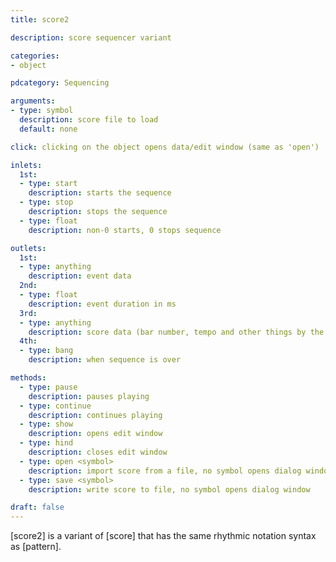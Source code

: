 ```yaml
---
title: score2

description: score sequencer variant

categories:
- object

pdcategory: Sequencing

arguments:
- type: symbol
  description: score file to load
  default: none

click: clicking on the object opens data/edit window (same as 'open')

inlets:
  1st:
  - type: start
    description: starts the sequence
  - type: stop
    description: stops the sequence
  - type: float
    description: non-0 starts, 0 stops sequence

outlets:
  1st:
  - type: anything
    description: event data
  2nd:
  - type: float
    description: event duration in ms
  3rd:
  - type: anything
    description: score data (bar number, tempo and other things by the user)
  4th:
  - type: bang
    description: when sequence is over

methods:
  - type: pause
    description: pauses playing
  - type: continue
    description: continues playing
  - type: show
    description: opens edit window
  - type: hind
    description: closes edit window
  - type: open <symbol>
    description: import score from a file, no symbol opens dialog window
  - type: save <symbol>
    description: write score to file, no symbol opens dialog window

draft: false
---
```


[score2] is a variant of [score] that has the same rhythmic notation syntax as [pattern].
